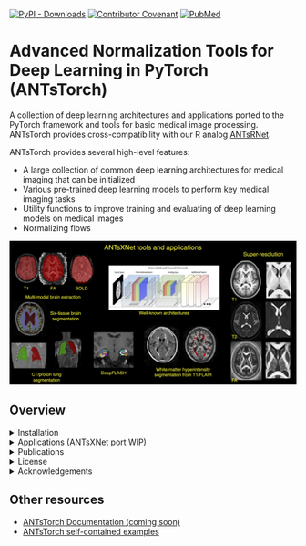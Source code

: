 [![PyPI - Downloads](https://img.shields.io/pypi/dm/antstorch?label=pypi%20downloads)](https://pypi.org/project/antstorch/)
[![Contributor Covenant](https://img.shields.io/badge/Contributor%20Covenant-v2.0%20adopted-ff69b4.svg)](code_of_conduct.md)
[![PubMed](https://img.shields.io/badge/ANTsX_paper-Open_Access-8DABFF?logo=pubmed)](https://pubmed.ncbi.nlm.nih.gov/33907199/)

# Advanced Normalization Tools for Deep Learning in PyTorch (ANTsTorch)

A collection of deep learning architectures and applications ported to the PyTorch framework and tools for basic medical image processing. ANTsTorch provides cross-compatibility with our R analog [ANTsRNet](https://github.com/ANTsX/ANTsRNet/).  

ANTsTorch provides several high-level features:

- A large collection of common deep learning architectures for medical imaging that can be initialized
- Various pre-trained deep learning models to perform key medical imaging tasks
- Utility functions to improve training and evaluating of deep learning models on medical images
- Normalizing flows

<p align="middle">
  <img src="docs/figures/coreANTsXNetTools.png" width="600" />
</p>

## Overview 

<details>
<summary>Installation</summary>

### Binaries

The easiest way to install ANTsTorch is via pip.

```
python -m pip install antstorch
```

### From Source

Alternatively, you can download and install from source.

```
git clone https://github.com/ANTsX/ANTsTorch
cd ANTsTorch
python -m pip install .
```

</details>

<details>
<summary>Applications (ANTsXNet port WIP)</summary>

ANTsTorch supports the same wide range of applications as ANTsPyNet (brain, lung, mouse, general), including:

- Multi-modal brain extraction
- Cortical thickness estimation
- Deep Atropos (six-tissue brain segmentation)
- Hippocampal, claustrum, hypothalamus, cerebellum parcellations
- White matter hyperintensities, lesion, and tumor segmentation
- Lung extraction and functional segmentation
- Mouse brain extraction, parcellation, and cortical thickness
- MRI super-resolution
- Data augmentation utilities

</details>

<details>
<summary>Publications</summary>

See the [ANTsX Ecosystem publications](https://pubmed.ncbi.nlm.nih.gov/33907199/) for background and applications.

</details>

<details><summary>License</summary>

The ANTsTorch package is released under an [Apache License](https://github.com/ANTsX/ANTsTorch/blob/master/LICENSE.md).

</details>

<details>
<summary>Acknowledgements</summary>

- We gratefully acknowledge the grant support of the Office of Naval Research (N0014-23-1-2317).  

</details>

## Other resources

- [ANTsTorch Documentation (coming soon)](https://antsx.github.io/ANTsTorch/)  
- [ANTsTorch self-contained examples](https://gist.github.com/ntustison/12a656a5fc2f6f9c4494c88dc09c5621#antsxnet)  
